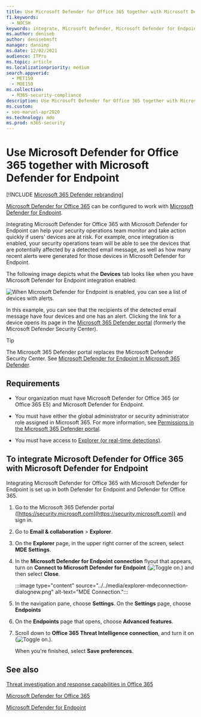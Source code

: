 ```yaml
---
title: Use Microsoft Defender for Office 365 together with Microsoft Defender for Endpoint
f1.keywords:
  - NOCSH
keywords: integrate, Microsoft Defender, Microsoft Defender for Endpoint
ms.author: deniseb
author: denisebmsft
manager: dansimp
ms.date: 12/02/2021
audience: ITPro
ms.topic: article
ms.localizationpriority: medium
search.appverid:
  - MET150
  - MOE150
ms.collection:
  - M365-security-compliance
description: Use Microsoft Defender for Office 365 together with Microsoft Defender for Endpoint to get more detailed information about threats against your devices and email content.
ms.custom: 
- seo-marvel-apr2020
ms.technology: mdo
ms.prod: m365-security
---
```


# Use Microsoft Defender for Office 365 together with Microsoft Defender for Endpoint

[!INCLUDE [Microsoft 365 Defender rebranding](../includes/microsoft-defender-for-office.md)]


[Microsoft Defender for Office 365](defender-for-office-365.md) can be configured to work with [Microsoft Defender for Endpoint](/windows/security/threat-protection).

Integrating Microsoft Defender for Office 365 with Microsoft Defender for Endpoint can help your security operations team monitor and take action quickly if users' devices are at risk. For example, once integration is enabled, your security operations team will be able to see the devices that are potentially affected by a detected email message, as well as how many recent alerts were generated for those devices in Microsoft Defender for Endpoint.

The following image depicts what the **Devices** tab looks like when you have Microsoft Defender for Endpoint integration enabled:

![When Microsoft Defender for Endpoint is enabled, you can see a list of devices with alerts.](../../media/fec928ea-8f0c-44d7-80b9-a2e0a8cd4e89.PNG)

In this example, you can see that the recipients of the detected email message have four devices and one has an alert. Clicking the link for a device opens its page in the [Microsoft 365 Defender portal](../defender-endpoint/microsoft-defender-security-center.md) (formerly the Microsoft Defender Security Center).

> [!TIP]
> The Microsoft 365 Defender portal replaces the Microsoft Defender Security Center. See [Microsoft Defender for Endpoint in Microsoft 365 Defender](../defender/microsoft-365-security-center-mde.md).

## Requirements

- Your organization must have Microsoft Defender for Office 365 (or Office 365 E5) and Microsoft Defender for Endpoint.

- You must have either the global administrator or security administrator role assigned in Microsoft 365. For more information, see [Permissions in the Microsoft 365 Defender portal](permissions-microsoft-365-security-center.md).

- You must have access to [Explorer (or real-time detections)](threat-explorer.md).

## To integrate Microsoft Defender for Office 365 with Microsoft Defender for Endpoint

Integrating Microsoft Defender for Office 365 with Microsoft Defender for Endpoint is set up in both Defender for Endpoint and Defender for Office 365.

1. Go to the Microsoft 365 Defender portal ([https://security.microsoft.com](https://security.microsoft.com)) and sign in.

2. Go to **Email & collaboration** \> **Explorer**. 

3. On the **Explorer** page, in the upper right corner of the screen, select **MDE Settings**.

3. In the **Microsoft Defender for Endpoint connection** flyout that appears, turn on **Connect to Microsoft Defender for Endpoint** (![Toggle on.](../../media/scc-toggle-on.png)) and then select **Close**.

    :::image type="content" source="../../media/explorer-mdeconnection-dialognew.png" alt-text="MDE Connection.":::

4. In the navigation pane, choose **Settings**. On the **Settings** page, choose **Endpoints**

5. On the **Endpoints** page that opens, choose **Advanced features**.

6. Scroll down to **Office 365 Threat Intelligence connection**, and turn it on (![Toggle on.](../../media/scc-toggle-on.png)).

   When you're finished, select **Save preferences**.

## See also

[Threat investigation and response capabilities in Office 365](office-365-ti.md)

[Microsoft Defender for Office 365](defender-for-office-365.md)

[Microsoft Defender for Endpoint](/windows/security/threat-protection)
